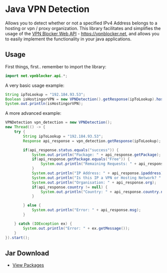# Java VPN Detection

Allows you to detect whether or not a specified IPv4 Address belongs to a hosting or vpn / proxy organization.
This library facilitates and simplifies the usage of the [VPN Blocker Web API](https://vpnblocker.net) - https://vpnblocker.net, and allows you to easily implement the functionality in your java applications.


## Usage

First things, first.. remember to import the library:

```java
import net.vpnblocker.api.*;
```


A very basic usage example:

```java
String ipToLookup = "192.184.93.53";
Boolean isHostingorVPN = new VPNDetection().getResponse(ipToLookup).hostip;
System.out.println(isHostingorVPN);
```

A more advanced example:

```java
VPNDetection vpn_detection = new VPNDetection();
new Thread(() -> {
    try {
        String ipToLookup = "192.184.93.53";
        Response api_response = vpn_detection.getResponse(ipToLookup);

        if(api_response.status.equals("success")) {
            System.out.println("Package: " + api_response.getPackage);
            if(api_response.getPackage.equals("Free")) {
                System.out.println("Remaining Requests: " + api_response.remaining_requests);
            }
            System.out.println("IP Address: " + api_response.ipaddress);
            System.out.println("Is this IP a VPN or Hosting Network? " + api_response.hostip);
            System.out.println("Organisation: " + api_response.org);
            if(api_response.country != null) {
                System.out.println("Country: " + api_response.country.name);
            }

        } else {
            System.out.println("Error: " + api_response.msg);
        }

    } catch (IOException ex) {
        System.out.println("Error: " + ex.getMessage());
    }
}).start();
```

## Jar Download
* [View Packages](https://github.com/faiqsohail/Java-VPNDetection/packages)
